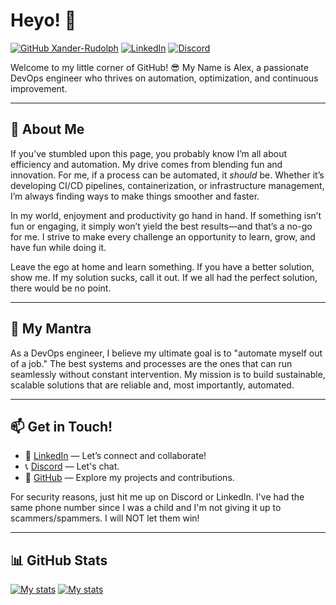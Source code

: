 # Heyo! 👋
[![GitHub Xander-Rudolph](https://img.shields.io/github/followers/Xander-Rudolph?label=Follow%20Me&style=social)](https://github.com/Xander-Rudolph)
[![LinkedIn](https://img.shields.io/badge/LinkedIn-Connect-blue?style=flat-square&logo=linkedin&logoColor=white)](https://www.linkedin.com/in/alexrudolph)
[![Discord](https://img.shields.io/discord/1094322278579314719?logo=discord&style=flat-square&color=404EED)](https://discord.gg/D2z44uQ8QJ)

Welcome to my little corner of GitHub! 😎 My Name is Alex, a passionate DevOps engineer who thrives on automation, optimization, and continuous improvement. 

---

## 🔮 About Me
If you’ve stumbled upon this page, you probably know I’m all about efficiency and automation. My drive comes from blending fun and innovation. For me, if a process can be automated, it *should* be. Whether it’s developing CI/CD pipelines, containerization, or infrastructure management, I’m always finding ways to make things smoother and faster.

In my world, enjoyment and productivity go hand in hand. If something isn’t fun or engaging, it simply won’t yield the best results—and that’s a no-go for me. I strive to make every challenge an opportunity to learn, grow, and have fun while doing it.

Leave the ego at home and learn something. If you have a better solution, show me. If my solution sucks, call it out. If we all had the perfect solution, there would be no point.

---

## 🔅 My Mantra
As a DevOps engineer, I believe my ultimate goal is to "automate myself out of a job." The best systems and processes are the ones that can run seamlessly without constant intervention. My mission is to build sustainable, scalable solutions that are reliable and, most importantly, automated.

---

## 📫 Get in Touch!
- 🔗 [LinkedIn](https://www.linkedin.com/in/alexrudolph) — Let’s connect and collaborate!
- 📞 [Discord](https://discord.gg/D2z44uQ8QJ) — Let's chat.
- 💼 [GitHub](https://github.com/Xander-Rudolph) — Explore my projects and contributions.
  
For security reasons, just hit me up on Discord or LinkedIn. I've had the same phone number since I was a child and I'm not giving it up to scammers/spammers. I will NOT let them win!

---

## 📊 GitHub Stats
[![My stats](https://github-readme-stats.vercel.app/api?username=xander-rudolph&theme=dark&show_icons=true&count_private=true)](https://github.com/Xander-Rudolph)
[![My stats](https://github-readme-streak-stats.herokuapp.com/?user=xander-rudolph&theme=dark&show_icons=true&count_private=true)](https://github.com/Xander-Rudolph)
